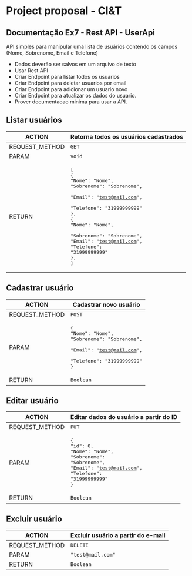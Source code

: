 # Project proposal -  CI&amp;T

## Documentação Ex7 - Rest API - UserApi

API simples para manipular uma lista de usuários contendo os campos (Nome, Sobrenome, Email e Telefone)

- Dados deverão ser salvos em um arquivo de texto
- Usar Rest API
- Criar Endpoint para listar todos os usuarios
- Criar Endpoint para deletar usuarios por email
- Criar Endpoint para adicionar um usuario novo
- Criar Endpoint para atualizar os dados do usuario.
- Prover documentacao minima para usar a API.


## Listar usuários

ACTION  | Retorna todos os usuários cadastrados
------------- | -------------
REQUEST_METHOD  | ```GET```
PARAM  | ```void```
RETURN  | <pre>[<br />{<br />"Nome": "Nome", <br />"Sobrenome": "Sobrenome", <br />"Email": "test@mail.com", <br />"Telefone": "31999999999"<br />}, <br />{<br />"Nome": "Nome", <br />"Sobrenome": "Sobrenome", <br />"Email": "test@mail.com", <br />"Telefone": "31999999999"<br />}, <br />]</pre>


## Cadastrar usuário

ACTION  | Cadastrar novo usuário
------------- | -------------
REQUEST_METHOD  | ```POST```
PARAM  | <pre>{<br />"Nome": "Nome", <br />"Sobrenome": "Sobrenome", <br />"Email": "test@mail.com", <br />"Telefone": "31999999999"<br />}</pre>
RETURN  | ```Boolean```


## Editar usuário

ACTION  | Editar dados do usuário a partir do ID
------------- | -------------
REQUEST_METHOD  | ```PUT```
PARAM  | <pre>{<br />"id": 0, <br />"Nome": "Nome", <br />"Sobrenome": "Sobrenome", <br />"Email": "test@mail.com", <br />"Telefone": "31999999999"<br />}</pre>
RETURN  | ```Boolean```


## Excluir usuário

ACTION  | Excluir usuário a partir do e-mail
------------- | -------------
REQUEST_METHOD  | ```DELETE```
PARAM  | ```"test@mail.com"```
RETURN  |  ```Boolean```
